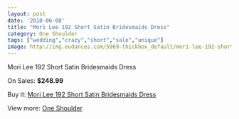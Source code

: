 ```yaml
---
layout: post
date: '2018-06-08'
title: "Mori Lee 192 Short Satin Bridesmaids Dress"
category: One Shoulder
tags: ["wedding","crazy","short","sale","unique"]
image: http://img.eudances.com/5969-thickbox_default/mori-lee-192-short-satin-bridesmaids-dress.jpg
---
```

Mori Lee 192 Short Satin Bridesmaids Dress

On Sales: **$248.99**
<a href="https://www.eudances.com/en/one-shoulder/2119-mori-lee-192-short-satin-bridesmaids-dress.html"><amp-img layout="responsive" width="600" height="600" src="//img.eudances.com/5969-thickbox_default/mori-lee-192-short-satin-bridesmaids-dress.jpg" alt="Mori Lee 192 Short Satin Bridesmaids Dress 0" /></a>

Buy it: [Mori Lee 192 Short Satin Bridesmaids Dress](https://www.eudances.com/en/one-shoulder/2119-mori-lee-192-short-satin-bridesmaids-dress.html "Mori Lee 192 Short Satin Bridesmaids Dress")

View more: [One Shoulder](https://www.eudances.com/en/23-one-shoulder "One Shoulder")